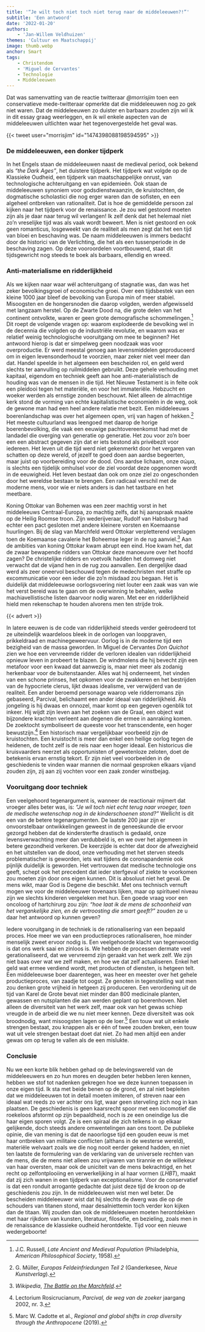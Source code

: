 ```yaml
---
title: '“Je wilt toch niet toch niet terug naar de middeleeuwen?!”'
subtitle: 'Een antwoord'
date: '2022-01-20'
authors:
    - 'Jan-Willem Veldhuizen'
themes: 'Cultuur en Maatschappij'
image: thumb.webp
anchor: Smart
tags:
    - Christendom
    - 'Miguel de Cervantes'
    - Technologie
    - Middeleeuwen
---
```


Dat was samenvatting van de reactie twitteraar _@morrisjim_ toen een conservatieve mede-twitteraar opmerkte dat die middeleeuwen nog zo gek niet waren. Dat de middeleeuwen zo duister en barbaars zouden zijn wil ik in dit essay graag weerleggen, en ik wil enkele aspecten van de middeleeuwen uitlichten waar het tegenovergestelde het geval was.

{{< tweet user="morrisjim" id="1474398088198594595" >}}


### De middeleeuwen, een donker tijdperk

In het Engels staan de middeleeuwen naast de medieval period, ook bekend als _“the Dark Ages”_, het duistere tijdperk. Het tijdperk wat volgde op de Klassieke Oudheid, een tijdperk van maatschappelijke onrust, van technologische achteruitgang en van epidemieën. Ook staan de middeleeuwen synoniem voor godsdienstwaanzin, de kruistochten, de dogmatische scholastici die nog erger waren dan de sofisten, en een algeheel ontbreken van rationaliteit. Dat is hoe de gemiddelde persoon zal kijken naar het tijdperk voor de renaissance. Je zou wel gestoord moeten zijn als je daar naar terug wil verlangen! Ik zelf denk dat het helemaal niet zo’n vreselijke tijd was als vaak wordt beweert. Men is niet gestoord en ook geen romanticus, losgeweekt van de realiteit als men zegt dat het een tijd van bloei en beschaving was. De naam middeleeuwen is immers bedacht door de historici van de Verlichting, die het als een tussenperiode in de beschaving zagen. Op deze vooroordelen voortbouwend, staat dit tijdsgewricht nog steeds te boek als barbaars, ellendig en wreed.


### Anti-materialisme en ridderlijkheid

Als we kijken naar waar wél achteruitgang of stagnatie was, dan was het zeker bevolkingsgroei of economische groei. Over een tijdsbestek van een kleine 1000 jaar bleef de bevolking van Europa min of meer stabiel. Misoogsten en de hongersnoden die daarop volgden, werden afgewisseld met langzaam herstel. Op de Zwarte Dood na, die grote delen van het continent ontvolkte, waren er geen grote demografische schommelingen.[^1] Dit roept de volgende vragen op: waarom explodeerde de bevolking wel in de decennia die volgden op de industriële revolutie, en waarom was er relatief weinig technologische vooruitgang om mee te beginnen?  Het antwoord hierop is dat er simpelweg geen noodzaak was voor overproductie. Er werd meestal genoeg aan levensmiddelen geproduceerd om in eigen levensonderhoud te voorzien, maar zeker niet veel meer dan dat. Handel speelde in het algemeen een bescheiden rol, en geld werd slechts ter aanvulling op ruilmiddelen gebruikt. Deze gehele verhouding met kapitaal, eigendom en techniek geeft aan hoe anti-materialistisch de houding was van de mensen in die tijd. Het Nieuwe Testament is in feite ook een pleidooi tegen het materiële, en voor het immateriële. Hebzucht en woeker werden als ernstige zonden beschouwt. Niet alleen de almachtige kerk stond de vorming van echte kapitalistische economieën in de weg, ook de gewone man had een heel andere relatie met bezit. Een middeleeuws boerenlandschap was over het algemeen open, vrij van hagen of hekken.[^2] Het meeste cultuurland was leengoed met daarop de horige boerenbevolking, die vaak een eeuwige pachtovereenkomst had met de landadel die overging van generatie op generatie. Het zou voor zo’n boer een een abstract gegeven zijn dat er iets bestond als privébezit voor iedereen. Het leven uit die tijd werd niet gekenmerkt door het vergaren van schatten op deze wereld, of jezelf te goed doen aan aardse begeerten, maar juist op voorbereiding voor de dood. Ons aardse lichaam, onze σώμα, is slechts een tijdelijk omhulsel voor de ziel voordat deze opgenomen wordt in de eeuwigheid. Het leven bestaat dan ook om onze ziel zo ongeschonden door het wereldse bestaan te brengen. Een radicaal verschil met de moderne mens, voor wie er niets anders is dan het tastbare en het meetbare. 

Koning Ottokar van Bohemen was een zeer machtig vorst in het middeleeuws Centraal-Europa, zo machtig zelfs, dat hij aanspraak maakte op de Heilig Roomse troon. Zijn wederijveraar, Rudolf van Habsburg had echter een pact gesloten met andere kleinere vorsten en Koemaanse huurlingen. Bij de slag van Marchfeld werd Ottokar verpletterend verslagen toen de Koemaanse cavalerie het Boheemse leger in de rug aanviel.[^3] Aan de ambities van koning Ottokar kwam abrupt een eind. Hoe kwam het, dat de zwaar bewapende ridders van Ottokar deze manoeuvre over het hoofd zagen? De christelijke ridders en voetvolk hadden het domweg niet verwacht dat de vijand hen in de rug zou aanvallen. Een dergelijke daad werd als zeer oneervol beschouwd tegen de medechristen met straffe op excommunicatie voor een ieder die zo’n misdaad zou begaan. Het is duidelijk dat middeleeuwse oorlogsvoering niet louter een zaak was van wie het verst bereid was te gaan om de overwinning te behalen, welke machiavellistische listen daarvoor nodig waren. Met eer en ridderlijkheid hield men rekenschap te houden alvorens men ten strijde trok.

{{< advert >}}

In latere eeuwen is de code van ridderlijkheid steeds verder geërodeerd tot ze uiteindelijk waardeloos bleek in de oorlogen van loopgraven, prikkeldraad en machinegeweervuur. Oorlog is in de moderne tijd een bezigheid van de massa geworden. In Miguel de Cervantes _Don Quichot_ zien we hoe een vervreemde ridder de verloren idealen van ridderlijkheid opnieuw leven in probeert te blazen. De windmolens die hij bevecht zijn een metafoor voor een kwaad dat aanwezig is, maar niet meer als zodanig herkenbaar voor de buitenstaander. Alles wat hij onderneemt, het vinden van een schone prinses, het opkomen voor de zwakkeren en het bestrijden van de hypocriete clerus, lijkt dwaas idealisme, ver verwijderd van de realiteit. Een ander beroemd personage waarop vele ridderromans zijn gebaseerd, Parcival, belichaamt een ander ideaal van ridderlijkheid. Als jongeling is hij dwaas en onnozel, maar komt op een gegeven ogenblik tot inkeer. Hij wijdt zijn leven aan het zoeken van de Graal, een object wat bijzondere krachten verleent aan degenen die ermee in aanraking komen. De zoektocht symboliseert de queeste voor het transcendente, een hoger bewustzijn.[^4] Een historisch maar vergelijkbaar voorbeeld zijn de kruistochten. Een kruistocht is meer dan enkel een heilige oorlog tegen de heidenen, de tocht zelf is de reis naar een hoger ideaal. Een historicus die kruisvaarders neerzet als opportunisten of gewetenloze zeloten, doet de betekenis ervan ernstig tekort. Er zijn niet veel voorbeelden in de geschiedenis te vinden waar mannen die normaal gesproken elkaars vijand zouden zijn, zij aan zij vochten voor een zaak zonder winstbejag.


### Vooruitgang door techniek

Een veelgehoord tegenargument is, wanneer de reactionair mijmert dat vroeger alles beter was, is: _“Je wil toch niet echt terug naar vroeger, toen de medische wetenschap nog in de kinderschoenen stond?”_ Wellicht is dit een van de betere tegenargumenten. De laatste 200 jaar zijn er onvoorstelbaar ontwikkelingen geweest in de geneeskunde die ervoor gezorgd hebben dat de kindersterfte drastisch is gedaald, onze levensverwachting meer dan verdubbeld is, en we over het algemeen in betere gezondheid verkeren. De keerzijde is echter dat door de afwezigheid en het uitstellen van de dood, onze verhouding met het sterven steeds problematischer is geworden, iets wat tijdens de coronapandemie ook pijnlijk duidelijk is geworden. Het vertrouwen dat medische technologie ons geeft, schept ook het precedent dat ieder sterfgeval of ziekte te voorkomen zou moeten zijn door ons eigen kunnen. Dit is absoluut niet het geval. De mens wikt, maar God is Degene die beschikt. Met ons technisch vernuft mogen we voor de middeleeuwer tovenaars lijken, maar op spiritueel niveau zijn we slechts kinderen vergeleken met hun. Een goede vraag voor een oncoloog of hartchirurg zou zijn: _“hoe laat ik de mens de schoonheid van het vergankelijke zien, en de vertroosting die smart geeft?”_ zouden ze u daar het antwoord op kunnen geven? 

Iedere vooruitgang in de techniek is de rationalisering van een bepaald proces. Hoe meer we van een productieproces rationaliseren, hoe minder menselijk zweet ervoor nodig is. Een veelgehoorde klacht van tegenwoordig is dat ons werk saai en zinloos is. We hebben de processen dermate veel gerationaliseerd, dat we vervreemd zijn geraakt van het werk zelf. We zijn niet baas over wat we zelf maken, en hoe we dat zelf actualiseren. Enkel het geld wat ermee verdiend wordt, met producten of diensten, is hetgeen telt. Een middeleeuwse boer daarentegen, was heer en meester over het gehele productieproces, van zaadje tot oogst. Ze genoten in tegenstelling wat men zou denken grote vrijheid in hetgeen zij produceren. Een verordening uit de tijd van Karel de Grote bevat niet minder dan 800 medicinale planten, gewassen en nutsplanten die aan werden geplant op boerenhoven. Niet alleen de diversiteit van het werk zelf, maar ook van het gewas schiep vreugde in de arbeid die we nu niet meer kennen. Deze diversiteit was ook broodnodig, want misoogsten lagen op de loer.[^5] Een touw wat uit enkele strengen bestaat, zou knappen als er één of twee zouden breken, een touw wat uit vele strengen bestaat doet dat niet. Zo had men altijd een ander gewas om op terug te vallen als de een mislukte. 


### Conclusie

Nu we een korte blik hebben gehad op de belevingswereld van de middeleeuwers en zo hun mores en deugden beter hebben leren kennen, hebben we stof tot nadenken gekregen hoe we deze kunnen toepassen in onze eigen tijd. Ik sta met beide benen op de grond, en zal niet bepleiten dat we middeleeuwen tot in detail moeten imiteren, of streven naar een ideaal wat reeds zo ver achter ons ligt, waar geen sterveling zich nog in kan plaatsen. De geschiedenis is geen kaarsrecht spoor met een locomotief die roekeloos afstormt op zijn bepaaldheid, noch is ze een oneindige lus die haar eigen sporen volgt. Ze is een spiraal die zich telkens in op elkaar gelijkende, doch steeds andere omwentelingen aan ons toont. De publieke opinie, die van mening is dat de naoorlogse tijd een gouden eeuw is met haar ontbreken van militaire conflicten (althans in de westerse wereld), materiële welvaart zoals we die nog nooit eerder gekend hadden, en niet ten laatste de formulering van de verklaring van de universele rechten van de mens, die de mens niet alleen zou vrijwaren van tirannie en de willekeur van haar oversten, maar ook de uniciteit van de mens bekrachtigd, en het recht op zelfontplooiing en verwerkelijking in al haar vormen (_LHBT_), maakt dat zij zich wanen in een tijdperk van exceptionalisme. Voor de conservatief is dat een ronduit arrogante gedachte dat juist deze tijd de kroon op de geschiedenis zou zijn. In de middeleeuwen wist men wel beter. De bescheiden middeleeuwer wist dat hij slechts de dwerg was die op de schouders van titanen stond, maar desalniettemin toch verder kon kijken dan de titaan. Wij zouden dan ook de middeleeuwen moeten herontdekken met haar rijkdom van kunsten, literatuur, filosofie, en bezieling, zoals men in de renaissance de klassieke oudheid herontdekte. Tijd voor een nieuwe wedergeboorte!


[^1]: J.C. Russell, _Late Ancient and Medieval Population_ (Philadelphia, _American Philosophical Society_, 1958).
[^2]: G. Müller, _Europas Feldeinfriedungen Teil 2_ (Ganderkesee, _Neue Kunstverlag_).
[^3]: _Wikipedia_, _[The Battle on the Marchfeld](https://en.wikipedia.org/wiki/Battle_on_the_Marchfeld)_.
[^4]: Lectorium Rosicrucianum, _Parcival, de weg van de zoeker_ jaargang 2002, nr. 3.
[^5]: Marc W. Cadotte et al., _Regional and global shifts in crop diversity through the Anthropocene_ (2019).
